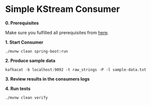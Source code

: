 # Simple KStream Consumer

**0. Prerequisites**

Make sure you fulfilled all prerequisites from [here](../README.md).

**1. Start Consumer**

    ./mvnw clean spring-boot:run

**2. Produce sample data**

    kafkacat -b localhost:9092 -t raw_strings -P -l sample-data.txt
    
**3. Review results in the consumers logs**

**4. Run tests**

    ./mvnw clean verify
